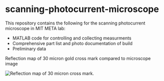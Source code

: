 # scanning-photocurrent-microscope
This repository contains the following for the scanning photocurrent microscope in MIT META lab:
* MATLAB code for controlling and collecting measurments
* Comprehensive part list and photo documentation of build
* Preliminary data


Reflection map of 30 micron gold cross mark compared to microscope image

![Reflection map of 30 micron cross mark.](initial%reflection%maps/data/cross_mark_0_0005mmsteps_02282024_v3_compare.png)
